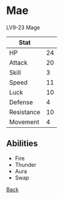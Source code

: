 # Mae

LV9-23 Mage

| Stat       | <!-- --> |
| ---------- | -------- |
| HP         | 24       |
| Attack     | 20       |
| Skill      | 3        |
| Speed      | 11       |
| Luck       | 10       |
| Defense    | 4        |
| Resistance | 10       |
| Movement   | 4        |

## Abilities

- Fire
- Thunder
- Aura
- Swap

[Back](README.md)
